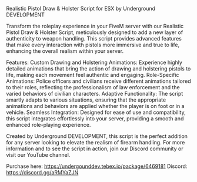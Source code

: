 Realistic Pistol Draw & Holster Script for ESX by Underground DEVELOPMENT

Transform the roleplay experience in your FiveM server with our Realistic Pistol Draw & Holster Script, meticulously designed to add a new layer of authenticity to weapon handling. This script provides advanced features that make every interaction with pistols more immersive and true to life, enhancing the overall realism within your server.

Features:
Custom Drawing and Holstering Animations: Experience highly detailed animations that bring the action of drawing and holstering pistols to life, making each movement feel authentic and engaging.
Role-Specific Animations: Police officers and civilians receive different animations tailored to their roles, reflecting the professionalism of law enforcement and the varied behaviors of civilian characters.
Adaptive Functionality: The script smartly adapts to various situations, ensuring that the appropriate animations and behaviors are applied whether the player is on foot or in a vehicle.
Seamless Integration: Designed for ease of use and compatibility, this script integrates effortlessly into your server, providing a smooth and enhanced role-playing experience.

Created by Underground DEVELOPMENT, this script is the perfect addition for any server looking to elevate the realism of firearm handling. For more information and to see the script in action, join our Discord community or visit our YouTube channel.

Purchase here: https://undergounddev.tebex.io/package/6469181
Discord: https://discord.gg/aRMYaZJN
